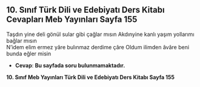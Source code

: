 ## 10. Sınıf Türk Dili ve Edebiyatı Ders Kitabı Cevapları Meb Yayınları Sayfa 155

Taşdın yine deli gönül sular gibi çağlar mısın Akdınyine kanlı yaşım yollarımı bağlar mısın  
 N’idem elim ermez yâre bulınmaz derdime çâre Oldum ilimden âvâre beni bunda eğler misin

* **Cevap**: **Bu sayfada soru bulunmamaktadır.**

**10. Sınıf Meb Yayınları Türk Dili ve Edebiyatı Ders Kitabı Sayfa 155**